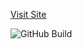 [Visit Site](https://plantpotrp.jdbnet.co.uk)

![GitHub Build](https://github.com/jdbnet/plantpotrp-docs/actions/workflows/docker-build.yml/badge.svg)